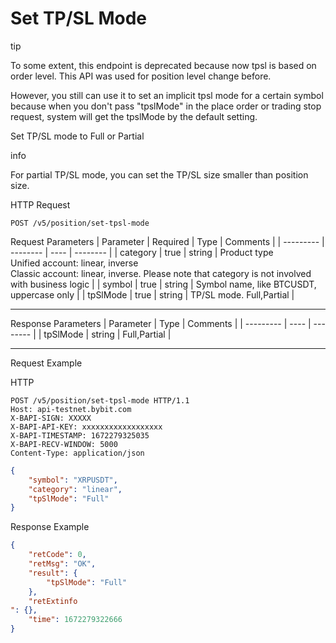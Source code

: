 # Set TP/SL Mode 

tip

To some extent, this endpoint is deprecated because now tpsl is based on order level. This API was used for position level change before.

However, you still can use it to set an implicit tpsl mode for a certain symbol because when you don't pass "tpslMode" in the place order or trading stop request, system will get the tpslMode by the default setting.

Set TP/SL mode to Full or Partial

info

For partial TP/SL mode, you can set the TP/SL size smaller than position size.


HTTP Request
```http
POST /v5/position/set-tpsl-mode
```

Request Parameters
| Parameter | Required | Type | Comments |
| --------- | -------- | ---- | -------- |
| category | true | string | Product type <br> Unified account: linear, inverse <br> Classic account: linear, inverse. Please note that category is not involved with business logic |
| symbol | true | string | Symbol name, like BTCUSDT, uppercase only |
| tpSlMode | true | string | TP/SL mode. Full,Partial |

---


Response Parameters
| Parameter | Type | Comments |
| --------- | ---- | -------- |
| tpSlMode | string | Full,Partial |

---


Request Example

HTTP
 
  
  
```http
POST /v5/position/set-tpsl-mode HTTP/1.1
Host: api-testnet.bybit.com
X-BAPI-SIGN: XXXXX
X-BAPI-API-KEY: xxxxxxxxxxxxxxxxxx
X-BAPI-TIMESTAMP: 1672279325035
X-BAPI-RECV-WINDOW: 5000
Content-Type: application/json
```

```json
{
    "symbol": "XRPUSDT",
    "category": "linear",
    "tpSlMode": "Full"
}
```

Response Example
```json
{
    "retCode": 0,
    "retMsg": "OK",
    "result": {
        "tpSlMode": "Full"
    },
    "retExtinfo
": {},
    "time": 1672279322666
}
```


